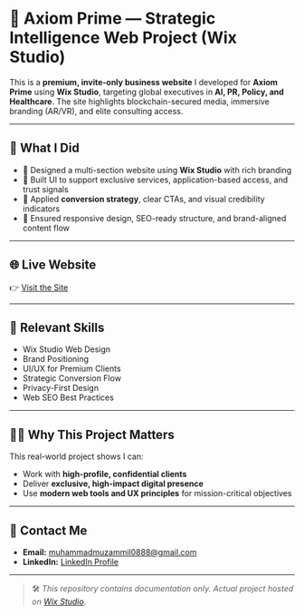 # 🧠 Axiom Prime — Strategic Intelligence Web Project (Wix Studio)

This is a **premium, invite-only business website** I developed for **Axiom Prime** using **Wix Studio**, targeting global executives in **AI, PR, Policy, and Healthcare**. The site highlights blockchain-secured media, immersive branding (AR/VR), and elite consulting access.

---

## 🎯 What I Did

- 🔹 Designed a multi-section website using **Wix Studio** with rich branding
- 🔹 Built UI to support exclusive services, application-based access, and trust signals
- 🔹 Applied **conversion strategy**, clear CTAs, and visual credibility indicators
- 🔹 Ensured responsive design, SEO-ready structure, and brand-aligned content flow

---

## 🌐 Live Website  
👉 [Visit the Site](https://www.axiomprime.io)

---

## 💼 Relevant Skills

- Wix Studio Web Design  
- Brand Positioning  
- UI/UX for Premium Clients  
- Strategic Conversion Flow  
- Privacy-First Design  
- Web SEO Best Practices

---

## 🧑‍💼 Why This Project Matters

This real-world project shows I can:

- Work with **high-profile, confidential clients**
- Deliver **exclusive, high-impact digital presence**
- Use **modern web tools and UX principles** for mission-critical objectives

---

## 📩 Contact Me

- **Email:** muhammadmuzammil0888@gmail.com  
- **LinkedIn:** [LinkedIn Profile](https://www.linkedin.com/in/muhammad-muzammil-46a449283/?originalSubdomain=pk)

---

> 🛠️ _This repository contains documentation only. Actual project hosted on [Wix Studio](https://www.wixstudio.com)._
